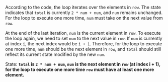 According to the code, the loop iterates over the elements in `row`. The state indicates that `total` is currently `2 * num + num`, and `num` remains unchanged. For the loop to execute one more time, `num` must take on the next value from `row`. 

At the end of the last iteration, `num` is the current element in `row`. To execute the loop again, we need to set `num` to the next value in `row`. If `num` is currently at index `i`, the next index would be `i + 1`. Therefore, for the loop to execute one more time, `num` should be the next element in `row`, and `total` should still reflect its current state modified by the new `num`.

State: **`total` is `2 * num + num`, `num` is the next element in `row` (at index i + 1), for the loop to execute one more time `row` must have at least one more element.**